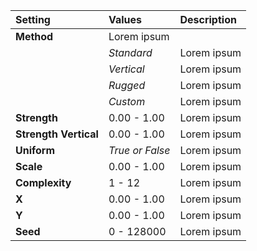 | Setting               | Values          | Description |
| :-------------------- | :-------------- | :---------- |
| **Method**            | Lorem ipsum     |
|                       | *Standard*      | Lorem ipsum |
|                       | *Vertical*      | Lorem ipsum |
|                       | *Rugged*        | Lorem ipsum |
|                       | *Custom*        | Lorem ipsum |
| **Strength**          | 0.00 - 1.00     | Lorem ipsum |
| **Strength Vertical** | 0.00 - 1.00     | Lorem ipsum |
| **Uniform**           | *True or False* | Lorem ipsum |
| **Scale**             | 0.00 - 1.00     | Lorem ipsum |
| **Complexity**        | 1 - 12          | Lorem ipsum |
| **X**                 | 0.00 - 1.00     | Lorem ipsum |
| **Y**                 | 0.00 - 1.00     | Lorem ipsum |
| **Seed**              | 0 - 128000      | Lorem ipsum |
